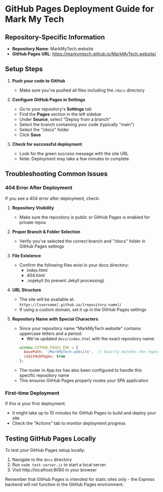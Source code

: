 # GitHub Pages Deployment Guide for Mark My Tech

## Repository-Specific Information
- **Repository Name**: MarkMyTech.website
- **GitHub Pages URL**: https://markymtech.github.io/MarkMyTech.website/

## Setup Steps

1. **Push your code to GitHub**
   - Make sure you've pushed all files including the `/docs` directory

2. **Configure GitHub Pages in Settings**
   - Go to your repository's **Settings** tab
   - Find the **Pages** section in the left sidebar
   - Under **Source**, select "Deploy from a branch"
   - Select the branch containing your code (typically "main")
   - Select the "/docs" folder
   - Click **Save**

3. **Check for successful deployment**
   - Look for the green success message with the site URL
   - Note: Deployment may take a few minutes to complete

## Troubleshooting Common Issues

### 404 Error After Deployment

If you see a 404 error after deployment, check:

1. **Repository Visibility**
   - Make sure the repository is public or GitHub Pages is enabled for private repos

2. **Proper Branch & Folder Selection**
   - Verify you've selected the correct branch and "/docs" folder in GitHub Pages settings

3. **File Existence**
   - Confirm the following files exist in your docs directory:
     - index.html
     - 404.html
     - .nojekyll (to prevent Jekyll processing)

4. **URL Structure**
   - The site will be available at: `https://[username].github.io/[repository-name]/`
   - If using a custom domain, set it up in the GitHub Pages settings

5. **Repository Name with Special Characters**
   - Since your repository name "MarkMyTech.website" contains uppercase letters and a period:
     - We've updated `docs/index.html` with the exact repository name:
     ```js
     window.GITHUB_PAGES_ENV = {
       basePath: '/MarkMyTech.website',  // Exactly matches the repository name
       isGitHubPages: true
     };
     ```
   - The router in App.tsx has also been configured to handle this specific repository name
   - This ensures GitHub Pages properly routes your SPA application

### First-time Deployment

If this is your first deployment:
- It might take up to 10 minutes for GitHub Pages to build and deploy your site
- Check the "Actions" tab to monitor deployment progress

## Testing GitHub Pages Locally

To test your GitHub Pages setup locally:
1. Navigate to the `docs` directory
2. Run `node test-server.js` to start a local server
3. Visit http://localhost:8080 in your browser

Remember that GitHub Pages is intended for static sites only - the Express backend will not function in the GitHub Pages environment.